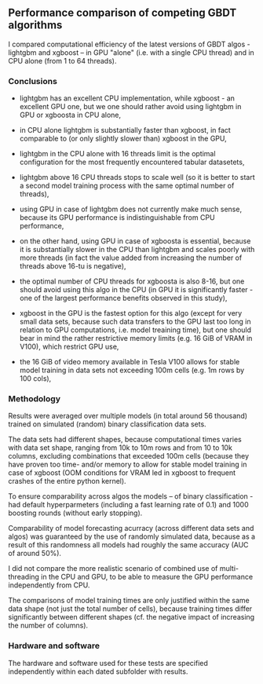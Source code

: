 ## Performance comparison of competing GBDT algorithms

I compared computational efficiency of the latest versions of GBDT algos - lightgbm and xgboost – in GPU "alone" (i.e. with a single CPU thread) and in CPU alone (from 1 to 64 threads).

### Conclusions

- lightgbm has an excellent CPU implementation, while xgboost - an excellent GPU one, but we one should rather avoid using lightgbm in GPU or xgboosta in CPU alone,

- in CPU alone lightgbm is substantially faster than xgboost, in fact comparable to (or only slightly slower than) xgboost in the GPU,

- lightgbm in the CPU alone with 16 threads limit is the optimal configuration for the most frequently encountered tabular datasetets,

- lightgbm above 16 CPU threads stops to scale well (so it is better to start a second model training process with the same optimal number of threads),

- using GPU in case of lightgbm does not currently make much sense, because its GPU performance is indistinguishable from CPU performance,

- on the other hand, using GPU in case of xgboosta is essential, because it is substantially slower in the CPU than lightgbm and scales poorly with more threads (in fact the value added from increasing the number of threads above 16-tu is negative),

- the optimal number of CPU threads for xgboosta is also 8-16, but one should avoid using this algo in the CPU (in GPU it is significantly faster - one of the largest performance benefits observed in this study),

- xgboost in the GPU is the fastest option for this algo (except for very small data sets, because such data transfers to the GPU last too long in relation to GPU computations, i.e. model treaining time), but one should bear in mind the rather restrictive memory limits (e.g. 16 GiB of VRAM in V100), which restrict GPU use,

- the 16 GiB of video memory available in Tesla V100 allows for stable model training in data sets not exceeding 100m cells (e.g. 1m rows by 100 cols),

### Methodology

Results were averaged over multiple models (in total around 56 thousand) trained on simulated (random) binary classification data sets.

The data sets had different shapes, because computational times varies with data set shape, ranging from 10k to 10m rows and from 10 to 10k columns, excluding combinations that exceeded 100m cells (because they have proven too time- and/or memory to allow for stable model training in case of xgboost (OOM conditions for VRAM led in xgboost to frequent crashes of the entire python kernel).

To ensure comparability across algos the models – of binary classification - had default hyperparmeters (including a fast learning rate of 0.1) and 1000 boosting rounds (without early stopping).

Comparability of model forecasting acurracy (across different data sets and algos) was guaranteed by the use of randomly simulated data, because as a result of this randomness all models had roughly the same accuracy (AUC of around 50%).

I did not compare the more realistic scenario of combined use of multi-threading in the CPU and GPU, to be able to measure the GPU performance independently from CPU.

The comparisons of model training times are only justified within the same data shape (not just the total number of cells), because training times differ significantly between different shapes (cf. the negative impact of increasing the number of columns).

### Hardware and software
The hardware and software used for these tests are specified independently within each dated subfolder with results.
